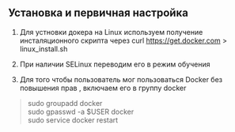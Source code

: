 ## Установка и первичная настройка

1. Для устновки докера на Linux используем получение инсталяционного скрипта через
curl https://get.docker.com > linux_install.sh

2. При наличии SELinux переводим его в режим обучения

3. Для того чтобы пользователь мог пользоваться Docker без повышения прав , включаем его в группу docker
> sudo groupadd docker  
sudo gpasswd -a $USER docker  
sudo service docker restart
